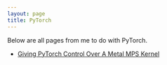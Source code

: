 ```yaml
---
layout: page
title: PyTorch
---
```

Below are all pages from me to do with PyTorch.

* [Giving PyTorch Control Over A Metal MPS Kernel](./PyTorchMPSKernel/README.md)
